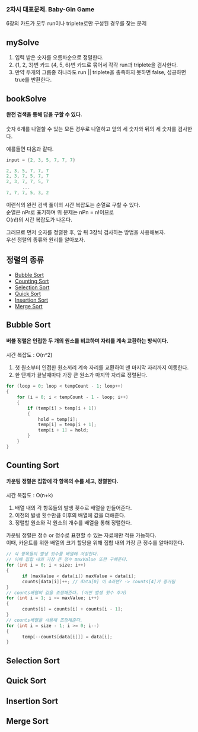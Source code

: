 ### 2차시 대표문제. Baby-Gin Game   
6장의 카드가 모두 run이나 triplete로만 구성된 경우를 찾는 문제

## mySolve
1. 입력 받은 숫자를 오름차순으로 정렬한다.   
2. {1, 2, 3}번 카드 {4, 5, 6}번 카드로 묶어서 각각 run과 triplete을 검사한다.
3. 만약 두개의 그룹중 하나라도 run || triplete을 충족하지 못하면 false, 성공하면 true를 반환한다.


## bookSolve
#### 완전 검색을 통해 답을 구할 수 있다.   
숫자 6개를 나열할 수 있는 모든 경우로 나열하고 앞의 세 숫자와 뒤의 세 숫자를 검사한다.   

예를들면 다음과 같다.
``` c
input = {2, 3, 5, 7, 7, 7}

2, 3, 5, 7, 7, 7
2, 3, 7, 5, 7, 7
2, 3, 7, 7, 5, 7
      ...
7, 7, 7, 5, 3, 2
```

이런식의 완전 검색 풀이의 시간 복잡도는 순열로 구할 수 있다.   
순열은 nPr로 표기하며 위 문제는 nPn = n!이므로   
O(n!)의 시간 복잡도가 나온다.     

그러므로 먼저 숫자를 정렬한 후, 앞 뒤 3장씩 검사하는 방법을 사용해보자.   
우선 정렬의 종류와 원리를 알아보자.

## 정렬의 종류
- [Bubble Sort](#bubble-sort)
- [Counting Sort](#counting-sort)
- [Selection Sort](#selection-sort)
- [Quick Sort](#quick-sort)
- [Insertion Sort](#insertion-sort)
- [Merge Sort](#merge-sort)

## Bubble Sort
#### 버블 정렬은 인접한 두 개의 원소를 비교하며 자리를 계속 교환하는 방식이다.   
시간 복잡도 : O(n^2)   
1. 첫 원소부터 인접한 원소끼리 계속 자리를 교환하여 맨 마지막 자리까지 이동한다.   
2. 한 단계가 끝날때마다 가장 큰 원소가 마지막 자리로 정렬된다.   

```c
for (loop = 0; loop < tempCount - 1; loop++)
{
    for (i = 0; i < tempCount - 1 - loop; i++)
    {
        if (temp[i] > temp[i + 1])
        {
            hold = temp[i];
            temp[i] = temp[i + 1];
            temp[i + 1] = hold;
        }
    }
}
```
## Counting Sort
#### 카운팅 정렬은 집합에 각 항목의 수를 세고, 정렬한다.
시간 복잡도 : O(n+k)
1. 배열 내의 각 항목들의 발생 횟수로 배열을 만들어준다.  
2. 이전의 발생 횟수만큼 이후의 배열에 값을 더해준다.
2. 정렬할 원소와 각 원소의 개수를 배열을 통해 정렬한다.

카운팅 정렬은 정수 or 정수로 표현할 수 있는 자료에만 적용 가능하다.   
이때, 카운트를 위한 배열의 크기 할당을 위해 집합 내의 가장 큰 정수를 알아야한다.

```c
// 각 항목들의 발생 횟수를 배열에 저장한다.
// 이때 집합 내의 가장 큰 정수 maxValue 또한 구해준다.
for (int i = 0; i < size; i++)
{
      if (maxValue < data[i]) maxValue = data[i];
      counts[data[i]]++; // data[0] 이 4라면? -> counts[4]가 증가됨
}
// counts배열의 값을 조정해준다. (이전 발생 횟수 추가)
for (int i = 1; i <= maxValue; i++)
{
      counts[i] = counts[i] + counts[i - 1];
}
// counts배열을 사용해 조정해준다.
for (int i = size - 1; i >= 0; i--)
{
      temp[--counts[data[i]]] = data[i];
}
```



## Selection Sort
## Quick Sort
## Insertion Sort
## Merge Sort

